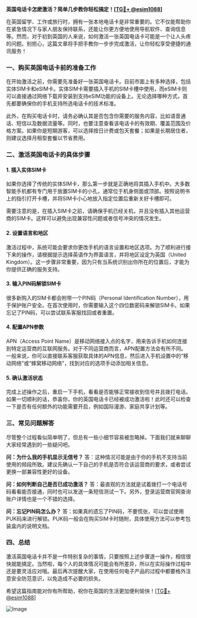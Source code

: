 **英国电话卡怎麽激活？简单几步教你轻松搞定！[[TG💪+ @esim1088](https://t.me/s/esim1088)]**

在英国留学、工作或旅行时，拥有一张本地电话卡是非常重要的。它不仅能帮助你在紧急情况下与家人朋友保持联系，还能让你更方便地使用导航软件、查询信息等。然而，对于初到英国的人来说，如何激活一张英国电话卡可能是一个让人头疼的问题。别担心，这篇文章将手把手教你一步步完成激活，让你轻松享受便捷的通讯服务！

### 一、购买英国电话卡前的准备工作

在开始激活之前，你需要先准备好一张英国电话卡。目前市面上有多种选择，包括实体SIM卡和eSIM卡。实体SIM卡需要插入手机的SIM卡槽中使用，而eSIM卡则可以直接通过网络下载并安装到支持eSIM功能的设备上。无论选择哪种方式，首先都要确保你的手机支持所选电话卡的技术标准。

此外，在购买电话卡时，请务必确认其是否包含你需要的服务内容，比如语音通话、短信以及数据流量等。同时，也要注意查看该电话卡的有效期、覆盖范围及价格方案。如果你是短期游客，可以选择按日计费或包天套餐；如果是长期居住者，则建议选择月租型套餐以节省费用。

### 二、激活英国电话卡的具体步骤

#### 1. 插入实体SIM卡

如果你选择了传统的实体SIM卡，那么第一步就是正确地将其插入手机中。大多数智能手机都有专门用于放置SIM卡的小孔，通常位于机身侧面或顶部。按照说明书上的指引打开卡槽，并将SIM卡小心地放入指定位置后重新关好卡槽即可。

需要注意的是，在插入SIM卡之前，请确保手机已经关机，并且没有插入其他运营商的SIM卡。这样可以避免出现兼容性问题或者信号冲突的情况发生。

#### 2. 设置语言和地区

激活过程中，系统可能会要求你更改手机的语言设置和地区选项。为了顺利进行接下来的操作，请根据提示选择英语作为界面语言，并将地区设定为英国（United Kingdom）。这一步骤非常重要，因为只有当系统识别出你所在的位置后，才能为你提供正确的服务支持。

#### 3. 输入PIN码解锁SIM卡

很多新购入的SIM卡都会附带一个PIN码（Personal Identification Number），用于保护账户安全。在首次使用时，你需要输入这个四位数密码来解锁SIM卡。如果忘记了PIN码，可以尝试联系客服找回或者重置。

#### 4. 配置APN参数

APN（Access Point Name）是移动网络接入点的名字，用来告诉手机如何连接到特定运营商的互联网服务。对于不同运营商而言，APN配置方法会有所不同。一般来说，你可以直接联系客服获取具体的APN信息，然后进入手机设置中的“移动网络”或“蜂窝移动网络”，找到对应的选项手动添加相关信息。

#### 5. 确认激活状态

完成上述操作之后，重启一下手机，看看是否能够正常接收到信号并且拨打电话。如果一切顺利的话，恭喜你，你的英国电话卡已经被成功激活啦！此时还可以检查一下是否有任何额外的功能需要开启，例如国际漫游、家庭共享计划等。

### 三、常见问题解答

尽管整个过程看似简单明了，但总有一些小细节容易被忽略掉。下面我们就来聊聊大家经常遇到的一些疑问吧。

**问：为什么我的手机显示无信号？**
答：这种情况可能是由于你的手机不支持当前使用的频段所致。建议先确认一下自己的手机是否符合该运营商的要求，或者尝试更换一部兼容性更好的设备。

**问：如何判断自己是否已成功激活？**
答：最直观的方法就是试着拨打一个电话号码看看能否接通，同时也可以发送一条短信测试一下。另外，登录运营商官网查询账户详情也是一个不错的选择。

**问：忘记PIN码怎么办？**
答：如果真的遗忘了PIN码，不要慌张，可以尝试使用PUK码来进行解锁。PUK码一般会在购买SIM卡时随附，具体使用方法可以参考包装盒内的说明文档。

### 四、总结

激活英国电话卡并不是一件特别复杂的事情，只要按照上述步骤逐一操作，相信很快就能搞定。当然啦，每个人的具体情况可能会有所差异，所以在实际操作过程中还是要灵活应对哦。最后再次提醒大家，在使用任何电子产品的过程中都要格外注意安全防范意识，以免造成不必要的损失。

希望这篇指南能对你有所帮助，祝你在英国的生活更加便利愉快！[[TG💪+ @esim1088](https://t.me/s/esim1088)] 

![Image](https://i.postimg.cc/4NQfJmqS/Snipaste-2025-05-13-00-14-12.png)